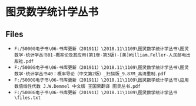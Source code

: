 # 图灵数学统计学丛书

## Files

- `F:/5000G电子书\06-书库更新（201911）\2018.11\1109\图灵数学统计学丛书\图灵数学·统计学丛书01-概率论及其应用(第1卷·第3版)-[美]William.Feller-人民邮电出版社.pdf`
- `F:/5000G电子书\06-书库更新（201911）\2018.11\1109\图灵数学统计学丛书\图灵数学·统计学丛书40：概率导论（中文第2版）_扫描版_9.87M_高清重制.pdf`
- `F:/5000G电子书\06-书库更新（201911）\2018.11\1109\图灵数学统计学丛书\应用数值线性代数 J.W.Demmel 中文版 王国荣翻译 图灵丛书.pdf`
- `F:/5000G电子书\06-书库更新（201911）\2018.11\1109\图灵数学统计学丛书\files.txt`
